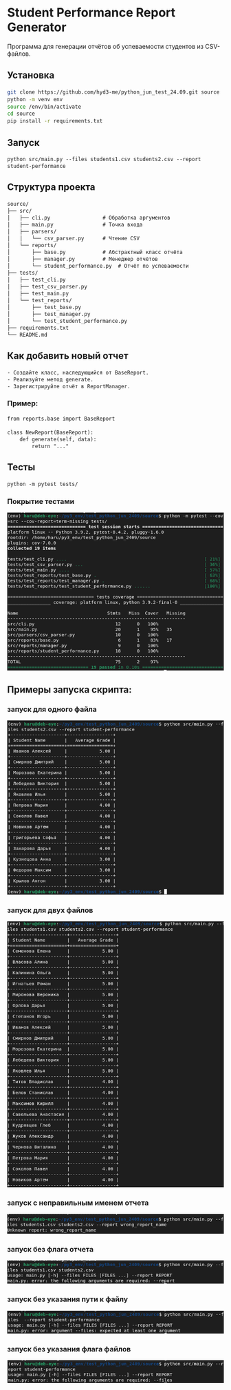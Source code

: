 # Student Performance Report Generator

Программа для генерации отчётов об успеваемости студентов из CSV-файлов.

## Установка

```bash
git clone https://github.com/hyd3-me/python_jun_test_24.09.git source
python -m venv env
source /env/bin/activate
cd source
pip install -r requirements.txt
```

## Запуск
```
python src/main.py --files students1.csv students2.csv --report student-performance
```

## Структура проекта
```
source/
├── src/
│   ├── cli.py                 # Обработка аргументов
│   ├── main.py                # Точка входа
│   ├── parsers/
│   │   └── csv_parser.py      # Чтение CSV
│   └── reports/
│       ├── base.py            # Абстрактный класс отчёта
│       ├── manager.py         # Менеджер отчётов
│       └── student_performance.py  # Отчёт по успеваемости
├── tests/
│   ├── test_cli.py
│   ├── test_csv_parser.py
│   ├── test_main.py
│   └── test_reports/
│       ├── test_base.py
│       ├── test_manager.py
│       └── test_student_performance.py
├── requirements.txt
└── README.md
```

## Как добавить новый отчет
```
- Создайте класс, наследующийся от BaseReport.
- Реализуйте метод generate.
- Зарегистрируйте отчёт в ReportManager.
```

### Пример:
```
from reports.base import BaseReport

class NewReport(BaseReport):
    def generate(self, data):
        return "..."
```

## Тесты
```
python -m pytest tests/
```

### Покрытие тестами

![test cov](image-7.png)


## Примеры запуска скрипта:

### запуск для одного файла
![with 1 file](image.png)

### запуск для двух файлов
![with 2 files](image-2.png)

### запуск с неправильным именем отчета
![wrong_report_name](image-3.png)

### запуск без флага отчета
![without --report](image-4.png)

### запуск без указания пути к файлу
![empty file list](image-5.png)

### запуск без указания флага файлов
![no --files arg](image-6.png)